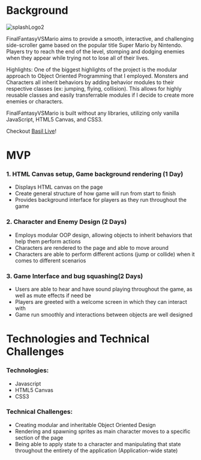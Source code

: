 # Background

![splashLogo2](https://user-images.githubusercontent.com/60491357/97758682-a89d7f80-1abc-11eb-992c-179e86f6a65a.png)

FinalFantasyVSMario aims to provide a smooth, interactive, and challenging side-scroller game based on the popular title Super Mario by Nintendo. Players try to reach the end of the level, stomping and dodging enemies when they appear while trying not to lose all of their lives.

Highlights: One of the biggest highlights of the project is the modular approach to Object Oriented Programming that I employed. Monsters and Characters all inherit behaviors by adding behavior modules to their respective classes (ex: jumping, flying, collision). This allows for highly reusable classes and easily transferrable modules if I decide to create more enemies or characters.

FinalFantasyVSMario is built without any libraries, utilizing only vanilla JavaScript, HTML5 Canvas, and CSS3.

Checkout [Basil Live](https://basil-mern.herokuapp.com/)!

# MVP

### 1. HTML Canvas setup, Game background rendering (1 Day)

- Displays HTML canvas on the page
- Create general structure of how game will run from start to finish
- Provides background interface for players as they run throughout the game

### 2. Character and Enemy Design (2 Days)

- Employs modular OOP design, allowing objects to inherit behaviors that help them perform actions
- Characters are rendered to the page and able to move around
- Characters are able to perform different actions (jump or collide) when it comes to different scenarios

### 3. Game Interface and bug squashing(2 Days)

- Users are able to hear and have sound playing throughout the game, as well as mute effects if need be
- Players are greeted with a welcome screen in which they can interact with
- Game run smoothly and interactions between objects are well designed

# Technologies and Technical Challenges

### Technologies:

- Javascript
- HTML5 Canvas
- CSS3

### Technical Challenges:

- Creating modular and inheritable Object Oriented Design
- Rendering and spawning sprites as main character moves to a specific section of the page
- Being able to apply state to a character and manipulating that state throughout the entirety of the application (Application-wide state)
